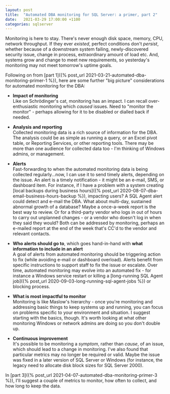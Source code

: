 ```yaml
---
layout: post
title:  "Automated DBA monitoring for SQL Server: a primer, part 2"
date:   2021-03-29 17:00:00 +1100
categories: sqlserver
---
```

Monitoring is here to stay. There's never enough disk space, memory, CPU, network throughput. If they ever _existed_, perfect conditions don't _persist_, whether because of a downstream system failing, newly-discovered security issue, change in process, extraordinary amount of load etc. And, systems grow and change to meet new requirements, so yesterday's monitoring may not meet tomorrow's uptime goals.

Following on from [part 1]({% post_url 2021-03-21-automated-dba-monitoring-primer-1 %}), here are some further "big picture" considerations for automated monitoring for the DBA:

- **Impact of monitoring**
<br/>Like on Schrödinger's cat, monitoring has an impact. I can recall over-enthusiastic monitoring which _caused_ issues. Need to "monitor the monitor" - perhaps allowing for it to be disabled or dialled back if needed.

- **Analysis and reporting**
<br/>Collected monitoring data is a rich source of information for the DBA. The analysis could be as simple as running a query, or an Excel pivot table, or Reporting Services, or other reporting tools. There may be more than one audience for collected data too - I'm thinking of Windows admins, or management.

- **Alerts**
<br/>Fast-forwarding to when the automated monitoring data is being collected regularly...now, I can use it to send timely alerts, depending on the issue. An alert is a timely notification - it might be an e-mail, SMS, or dashboard item. For instance, if I have a problem with a system creating [local backups during business hours]({% post_url 2020-08-07-dba-email-business-hours-backup %}), impacting users? A SQL Agent alert could detect and e-mail the DBA. What about multi-day, sustained abnormal growth of a database? Maybe a once-a-week report is the best way to review. Or for a third-party vendor who logs in out of hours to carry out unplanned changes - or a vendor who doesn't log in when they said they would? Both can be addressed by monitoring, perhaps an e-mailed report at the end of the week that's CC'd to the vendor and relevant contacts.

- **Who alerts should go to**, which goes hand-in-hand with **what information to include in an alert**
<br/>A goal of alerts from automated monitoring should be triggering action to fix (while avoiding e-mail or dashboard overload). Alerts benefit from specific instructions to support staff to fix the issue or escalate. Over time, automated monitoring may evolve into an automated fix - for instance a Windows service restart or killing a [long-running SQL Agent job]({% post_url 2020-09-03-long-running-sql-agent-jobs %}) or blocking process.

- **What is most impactful to monitor**
<br/>Monitoring is like Maslow's hierarchy - once you're monitoring and addressing basic things to keep systems up and running, you can focus on problems specific to your environment and situation. I suggest starting with the basics, though. It's worth looking at what other monitoring Windows or network admins are doing so you don't double up.

- **Continuous improvement**
<br/>It's possible to be monitoring a _symptom_, rather than _cause_, of an issue, which should lead to a change in monitoring. I've also found that particular metrics may no longer be required or valid. Maybe the issue was fixed in a later version of SQL Server or Windows (for instance, the legacy need to allocate disk block sizes for SQL Server 2000).

In [part 3]({% post_url 2021-04-07-automated-dba-monitoring-primer-3 %}), I'll suggest a couple of metrics to monitor, how often to collect, and how long to keep the data.